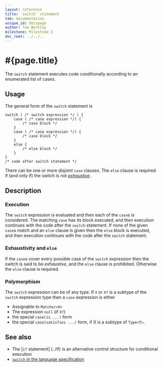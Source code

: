 ```yaml
---
layout: reference
title: `switch` statement
tab: documentation
unique_id: docspage
author: Tom Bentley
milestone: Milestone 2
doc_root: ../../..
---
```


# #{page.title}

The `switch` statement executes code conditionally according to an enumerated 
list of cases.

## Usage 

The general form of the `switch` statement is

    switch ( /* switch expression */ ) {
        case ( /* case expression */) {
            /* case block */
        }
        case ( /* case expression */) {
            /* case block */
        }
        else {
            /* else block */
        }
    }
    /* code after switch statement */

There can be one or more *disjoint* `case` clauses. 
The `else` clause is required if (and only if) the switch is not 
[*exhaustive*](#exhaustivity_and_else).

## Description

### Execution

The `switch` expression is evaluated and then each of the `case`s is considered. 
The matching `case` has its block executed, and then execution 
continues with the code after the `switch` statement. 
If none of the given `case`s match and an `else` clause is given then the 
`else` block is executed, and then execution 
continues with the code after the `switch` statement. 

### Exhaustivity and `else`

If the `case`s cover every possible case of the `switch` expression then the 
switch is said to be *exhaustive*, and the `else` clause is prohibited. 
Otherwise the `else` clause is required.

### Polymorphism

The `switch` expression can be of any type. 
If `X` or `X?` is a subtype of the `switch` expression type then a `case` 
expression is either

* Assignable to `Matcher<X>` 
* The expression `null` (if `X?`)
* the special `case(is ...)` form
* the special `case(satisfies ...)` form, if X is a subtype of `Type<T>`.

## See also

* The [`if` statement] (../if) is an alternative control structure for 
  conditional execution
* [`switch` in the language specification](#{page.doc_root}/#{site.urls.spec_relative}#switchcaseelse)

